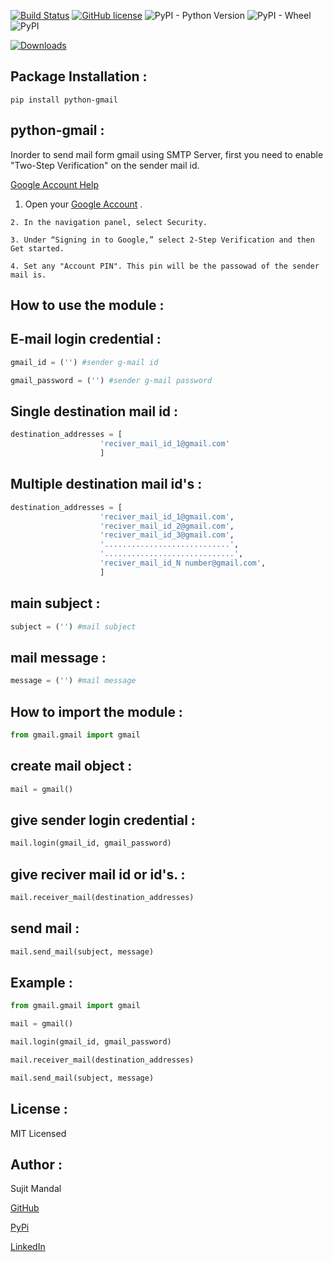 [![Build Status](https://travis-ci.org/sujitmandal/python-gmail.svg?branch=master)](https://travis-ci.org/sujitmandal/python-gmail) [![GitHub license](https://img.shields.io/github/license/sujitmandal/python-gmail)](https://github.com/sujitmandal/python-gmail/blob/master/LICENSE) ![PyPI - Python Version](https://img.shields.io/pypi/pyversions/python-gmail) ![PyPI - Wheel](https://img.shields.io/pypi/wheel/python-gmail) ![PyPI](https://img.shields.io/pypi/v/python-gmail)


[![Downloads](https://pepy.tech/badge/python-gmail)](https://pepy.tech/project/python-gmail)

## Package Installation : 
```
pip install python-gmail
```
## python-gmail :
Inorder to send mail form gmail using SMTP Server, first you need to enable "Two-Step Verification" on the sender mail id.

   [Google Account Help](https://support.google.com/accounts/answer/185839?co=GENIE.Platform%3DDesktop&hl=en&oco=0)

1. Open your [Google Account](https://myaccount.google.com/) .
```
2. In the navigation panel, select Security.

3. Under “Signing in to Google,” select 2-Step Verification and then Get started.

4. Set any "Account PIN". This pin will be the passowad of the sender mail is.
```
How to use the module :
----------------------

## E-mail login credential :
```python
gmail_id = ('') #sender g-mail id

gmail_password = ('') #sender g-mail password
```
## Single destination mail id :
```python
destination_addresses = [
                    'reciver_mail_id_1@gmail.com'
                    ]
```

## Multiple destination mail id's :
```python
destination_addresses = [
                    'reciver_mail_id_1@gmail.com',
                    'reciver_mail_id_2@gmail.com',
                    'reciver_mail_id_3@gmail.com',
                    '............................',
                    '.............................',
                    'reciver_mail_id_N number@gmail.com',
                    ]
```

## main subject :
```python
subject = ('') #mail subject
```
## mail message :
```python
message = ('') #mail message
```
## How to import the module :
```python
from gmail.gmail import gmail
```
## create mail object :
```python
mail = gmail()
```
## give sender login credential :
```python
mail.login(gmail_id, gmail_password)
```
## give reciver mail id or id's. :
```python
mail.receiver_mail(destination_addresses)
```
## send mail :
```python
mail.send_mail(subject, message)
```
## Example :
```python
from gmail.gmail import gmail

mail = gmail()

mail.login(gmail_id, gmail_password)

mail.receiver_mail(destination_addresses)

mail.send_mail(subject, message)
```

## License :
MIT Licensed

## Author :
Sujit Mandal

[GitHub](https://github.com/sujitmandal)

[PyPi](https://pypi.org/user/sujitmandal/)

[LinkedIn](https://www.linkedin.com/in/sujit-mandal-91215013a/)